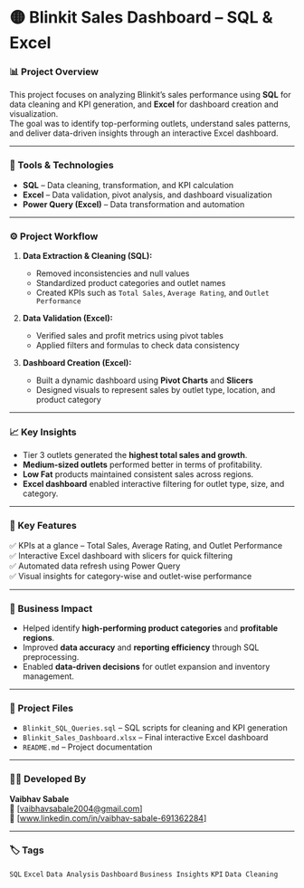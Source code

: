 # 🟡 Blinkit Sales Dashboard – SQL & Excel

### 📊 Project Overview  
This project focuses on analyzing Blinkit’s sales performance using **SQL** for data cleaning and KPI generation, and **Excel** for dashboard creation and visualization.  
The goal was to identify top-performing outlets, understand sales patterns, and deliver data-driven insights through an interactive Excel dashboard.

---

### 🧮 Tools & Technologies  
- **SQL** – Data cleaning, transformation, and KPI calculation  
- **Excel** – Data validation, pivot analysis, and dashboard visualization  
- **Power Query (Excel)** – Data transformation and automation  

---

### ⚙️ Project Workflow  
1. **Data Extraction & Cleaning (SQL):**
   - Removed inconsistencies and null values  
   - Standardized product categories and outlet names  
   - Created KPIs such as `Total Sales`, `Average Rating`, and `Outlet Performance`

2. **Data Validation (Excel):**
   - Verified sales and profit metrics using pivot tables  
   - Applied filters and formulas to check data consistency  

3. **Dashboard Creation (Excel):**
   - Built a dynamic dashboard using **Pivot Charts** and **Slicers**  
   - Designed visuals to represent sales by outlet type, location, and product category  

---

### 📈 Key Insights  
- Tier 3 outlets generated the **highest total sales and growth**.  
- **Medium-sized outlets** performed better in terms of profitability.  
- **Low Fat** products maintained consistent sales across regions.  
- **Excel dashboard** enabled interactive filtering for outlet type, size, and category.  

---

### 🚀 Key Features  
✅ KPIs at a glance – Total Sales, Average Rating, and Outlet Performance  
✅ Interactive Excel dashboard with slicers for quick filtering  
✅ Automated data refresh using Power Query  
✅ Visual insights for category-wise and outlet-wise performance  

---

### 🧭 Business Impact  
- Helped identify **high-performing product categories** and **profitable regions**.  
- Improved **data accuracy** and **reporting efficiency** through SQL preprocessing.  
- Enabled **data-driven decisions** for outlet expansion and inventory management.  

---

### 📂 Project Files  
- `Blinkit_SQL_Queries.sql` – SQL scripts for cleaning and KPI generation  
- `Blinkit_Sales_Dashboard.xlsx` – Final interactive Excel dashboard  
- `README.md` – Project documentation  

---

### 🧑‍💻 Developed By  
**Vaibhav Sabale**  
📧 [vaibhavsabale2004@gmail.com]  
🔗 [www.linkedin.com/in/vaibhav-sabale-691362284]

---

### 🏷️ Tags  
`SQL` `Excel` `Data Analysis` `Dashboard` `Business Insights` `KPI` `Data Cleaning`

